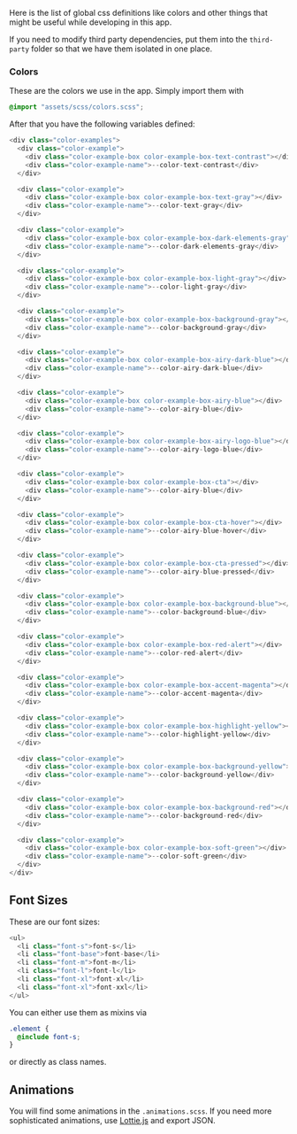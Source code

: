 Here is the list of global css definitions like colors and
other things that might be useful while developing in this app.

If you need to modify third party dependencies, put them into the
`third-party` folder so that we have them isolated in one place.

### Colors

These are the colors we use in the app. Simply import them with

```css
@import "assets/scss/colors.scss";
```

After that you have the following variables defined:

```js
<div class="color-examples">
  <div class="color-example">
    <div class="color-example-box color-example-box-text-contrast"></div>
    <div class="color-example-name">--color-text-contrast</div>
  </div>

  <div class="color-example">
    <div class="color-example-box color-example-box-text-gray"></div>
    <div class="color-example-name">--color-text-gray</div>
  </div>

  <div class="color-example">
    <div class="color-example-box color-example-box-dark-elements-gray"></div>
    <div class="color-example-name">--color-dark-elements-gray</div>
  </div>

  <div class="color-example">
    <div class="color-example-box color-example-box-light-gray"></div>
    <div class="color-example-name">--color-light-gray</div>
  </div>

  <div class="color-example">
    <div class="color-example-box color-example-box-background-gray"></div>
    <div class="color-example-name">--color-background-gray</div>
  </div>

  <div class="color-example">
    <div class="color-example-box color-example-box-airy-dark-blue"></div>
    <div class="color-example-name">--color-airy-dark-blue</div>
  </div>

  <div class="color-example">
    <div class="color-example-box color-example-box-airy-blue"></div>
    <div class="color-example-name">--color-airy-blue</div>
  </div>

  <div class="color-example">
    <div class="color-example-box color-example-box-airy-logo-blue"></div>
    <div class="color-example-name">--color-airy-logo-blue</div>
  </div>

  <div class="color-example">
    <div class="color-example-box color-example-box-cta"></div>
    <div class="color-example-name">--color-airy-blue</div>
  </div>

  <div class="color-example">
    <div class="color-example-box color-example-box-cta-hover"></div>
    <div class="color-example-name">--color-airy-blue-hover</div>
  </div>

  <div class="color-example">
    <div class="color-example-box color-example-box-cta-pressed"></div>
    <div class="color-example-name">--color-airy-blue-pressed</div>
  </div>

  <div class="color-example">
    <div class="color-example-box color-example-box-background-blue"></div>
    <div class="color-example-name">--color-background-blue</div>
  </div>

  <div class="color-example">
    <div class="color-example-box color-example-box-red-alert"></div>
    <div class="color-example-name">--color-red-alert</div>
  </div>

  <div class="color-example">
    <div class="color-example-box color-example-box-accent-magenta"></div>
    <div class="color-example-name">--color-accent-magenta</div>
  </div>

  <div class="color-example">
    <div class="color-example-box color-example-box-highlight-yellow"></div>
    <div class="color-example-name">--color-highlight-yellow</div>
  </div>

  <div class="color-example">
    <div class="color-example-box color-example-box-background-yellow"></div>
    <div class="color-example-name">--color-background-yellow</div>
  </div>

  <div class="color-example">
    <div class="color-example-box color-example-box-background-red"></div>
    <div class="color-example-name">--color-background-red</div>
  </div>

  <div class="color-example">
    <div class="color-example-box color-example-box-soft-green"></div>
    <div class="color-example-name">--color-soft-green</div>
  </div>
</div>
```

## Font Sizes

These are our font sizes:

```js
<ul>
  <li class="font-s">font-s</li>
  <li class="font-base">font-base</li>
  <li class="font-m">font-m</li>
  <li class="font-l">font-l</li>
  <li class="font-xl">font-xl</li>
  <li class="font-xl">font-xxl</li>
</ul>
```

You can either use them as mixins via

```scss
.element {
  @include font-s;
}
```

or directly as class names.

## Animations

You will find some animations in the `.animations.scss`. If you need
more sophisticated animations, use [Lottie.js](https://airbnb.design/lottie/) and
export JSON.
